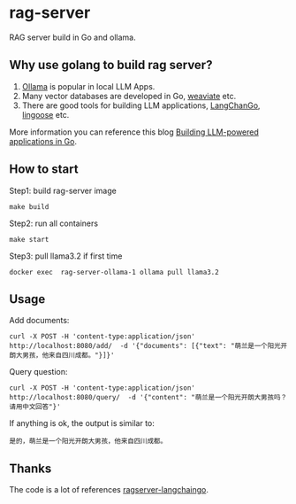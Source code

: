 # rag-server

RAG server build in Go and ollama.

## Why use golang to build rag server? 

1. [Ollama](https://ollama.com/) is popular in local LLM Apps.
2. Many vector databases are developed in Go, [weaviate](https://weaviate.io) etc.
3. There are good tools for building LLM applications, [LangChanGo](https://github.com/tmc/langchaingo), [lingoose](https://github.com/henomis/lingoose) etc.

More information you can reference this blog [Building LLM-powered applications in Go](https://go.dev/blog/llmpowered).

## How to start


Step1: build rag-server image

```
make build
```

Step2: run all containers

```
make start
```

Step3: pull llama3.2 if first time

```
docker exec  rag-server-ollama-1 ollama pull llama3.2
```

## Usage

Add documents:

```
curl -X POST -H 'content-type:application/json' http://localhost:8080/add/  -d '{"documents": [{"text": "萌兰是一个阳光开朗大男孩，他来自四川成都。"}]}'
```

Query question:

```
curl -X POST -H 'content-type:application/json' http://localhost:8080/query/  -d '{"content": "萌兰是一个阳光开朗大男孩吗？请用中文回答"}'
```

If anything is ok, the output is similar to:

```
是的，萌兰是一个阳光开朗大男孩，他来自四川成都。
```

## Thanks

The code is a lot of references [ragserver-langchaingo](https://github.com/golang/example/tree/master/ragserver/ragserver-langchaingo).

